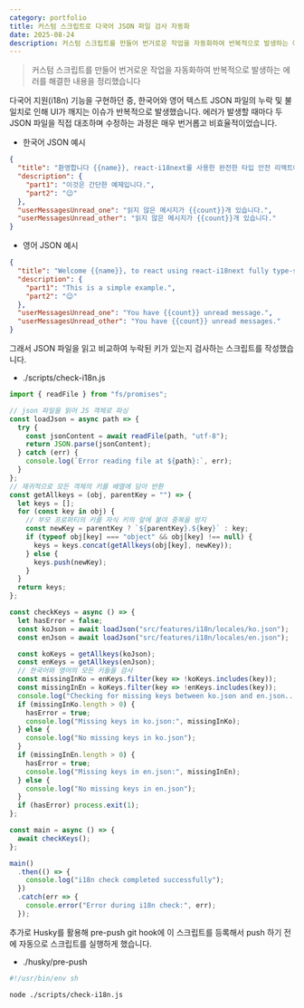 ```yaml
---
category: portfolio
title: 커스텀 스크립트로 다국어 JSON 파일 검사 자동화
date: 2025-08-24
description: 커스텀 스크립트를 만들어 번거로운 작업을 자동화하여 반복적으로 발생하는 에러를 해결한 내용을 정리했습니다
---
```


> 커스텀 스크립트를 만들어 번거로운 작업을 자동화하여 반복적으로 발생하는 에러를 해결한 내용을 정리했습니다

다국어 지원(i18n) 기능을 구현하던 중, 한국어와 영어 텍스트 JSON 파일의 누락 및 불일치로 인해 UI가 깨지는 이슈가 반복적으로 발생했습니다. 에러가 발생할 때마다 두 JSON 파일을 직접 대조하며 수정하는 과정은 매우 번거롭고 비효율적이었습니다.

- 한국어 JSON 예시

```json
{
  "title": "환영합니다 {{name}}, react-i18next를 사용한 완전한 타입 안전 리액트에 오신 것을 환영합니다",
  "description": {
    "part1": "이것은 간단한 예제입니다.",
    "part2": "😉"
  },
  "userMessagesUnread_one": "읽지 않은 메시지가 {{count}}개 있습니다.",
  "userMessagesUnread_other": "읽지 않은 메시지가 {{count}}개 있습니다."
}
```

- 영어 JSON 예시

```json
{
  "title": "Welcome {{name}}, to react using react-i18next fully type-safe",
  "description": {
    "part1": "This is a simple example.",
    "part2": "😉"
  },
  "userMessagesUnread_one": "You have {{count}} unread message.",
  "userMessagesUnread_other": "You have {{count}} unread messages."
}
```

그래서 JSON 파일을 읽고 비교하여 누락된 키가 있는지 검사하는 스크립트를 작성했습니다.

- ./scripts/check-i18n.js

```js
import { readFile } from "fs/promises";

// json 파일을 읽어 JS 객체로 파싱
const loadJson = async path => {
  try {
    const jsonContent = await readFile(path, "utf-8");
    return JSON.parse(jsonContent);
  } catch (err) {
    console.log(`Error reading file at ${path}:`, err);
  }
};
// 재귀적으로 모든 객체의 키를 배열에 담아 반환
const getAllkeys = (obj, parentKey = "") => {
  let keys = [];
  for (const key in obj) {
    // 부모 프로퍼티의 키를 자식 키의 앞에 붙여 중복을 방지
    const newKey = parentKey ? `${parentKey}.${key}` : key;
    if (typeof obj[key] === "object" && obj[key] !== null) {
      keys = keys.concat(getAllkeys(obj[key], newKey));
    } else {
      keys.push(newKey);
    }
  }
  return keys;
};

const checkKeys = async () => {
  let hasError = false;
  const koJson = await loadJson("src/features/i18n/locales/ko.json");
  const enJson = await loadJson("src/features/i18n/locales/en.json");

  const koKeys = getAllkeys(koJson);
  const enKeys = getAllkeys(enJson);
  // 한국어와 영어의 모든 키들을 검사
  const missingInKo = enKeys.filter(key => !koKeys.includes(key));
  const missingInEn = koKeys.filter(key => !enKeys.includes(key));
  console.log("Checking for missing keys between ko.json and en.json...");
  if (missingInKo.length > 0) {
    hasError = true;
    console.log("Missing keys in ko.json:", missingInKo);
  } else {
    console.log("No missing keys in ko.json");
  }
  if (missingInEn.length > 0) {
    hasError = true;
    console.log("Missing keys in en.json:", missingInEn);
  } else {
    console.log("No missing keys in en.json");
  }
  if (hasError) process.exit(1);
};

const main = async () => {
  await checkKeys();
};

main()
  .then(() => {
    console.log("i18n check completed successfully");
  })
  .catch(err => {
    console.error("Error during i18n check:", err);
  });
```

추가로 Husky를 활용해 pre-push git hook에 이 스크립트를 등록해서 push 하기 전에 자동으로 스크립트를 실행하게 했습니다.

- ./husky/pre-push

```sh
#!/usr/bin/env sh

node ./scripts/check-i18n.js
```
